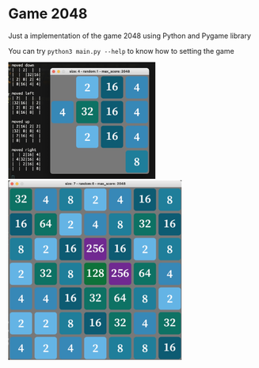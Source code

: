 # Game 2048
Just a implementation of the game 2048 using Python and Pygame library</br>

You can try `python3 main.py --help` to know how to setting the game</br>

<img src="2048.jpg?raw=true" alt="alt text" width="297" height="236">

<img src="2048_2.jpg?raw=true" alt="alt text" width="350" height="363">
